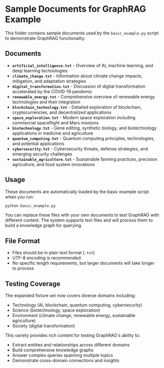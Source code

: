 # Sample Documents for GraphRAG Example

This folder contains sample documents used by the `basic_example.py` script to demonstrate GraphRAG functionality.

## Documents

- **`artificial_intelligence.txt`** - Overview of AI, machine learning, and deep learning technologies
- **`climate_change.txt`** - Information about climate change impacts, mitigation, and adaptation strategies  
- **`digital_transformation.txt`** - Discussion of digital transformation accelerated by the COVID-19 pandemic
- **`renewable_energy.txt`** - Comprehensive overview of renewable energy technologies and their integration
- **`blockchain_technology.txt`** - Detailed exploration of blockchain, cryptocurrencies, and decentralized applications
- **`space_exploration.txt`** - Modern space exploration including commercial spaceflight and Mars missions
- **`biotechnology.txt`** - Gene editing, synthetic biology, and biotechnology applications in medicine and agriculture
- **`quantum_computing.txt`** - Quantum computing principles, technologies, and potential applications
- **`cybersecurity.txt`** - Cybersecurity threats, defense strategies, and emerging security challenges
- **`sustainable_agriculture.txt`** - Sustainable farming practices, precision agriculture, and food system innovations

## Usage

These documents are automatically loaded by the basic example script when you run:

```bash
python basic_example.py
```

You can replace these files with your own documents to test GraphRAG with different content. The system supports text files and will process them to build a knowledge graph for querying.

## File Format

- Files should be in plain text format (`.txt`)
- UTF-8 encoding is recommended
- No specific length requirements, but larger documents will take longer to process

## Testing Coverage

The expanded fixture set now covers diverse domains including:
- Technology (AI, blockchain, quantum computing, cybersecurity)
- Science (biotechnology, space exploration)
- Environment (climate change, renewable energy, sustainable agriculture)
- Society (digital transformation)

This variety provides rich content for testing GraphRAG's ability to:
- Extract entities and relationships across different domains
- Build comprehensive knowledge graphs
- Answer complex queries spanning multiple topics
- Demonstrate cross-domain connections and insights 